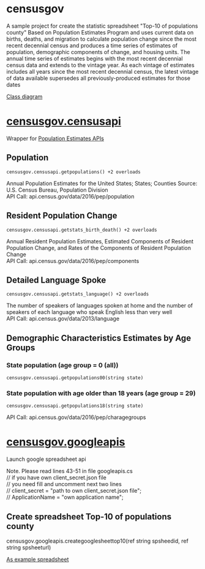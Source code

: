 
# censusgov

A sample project for create the statistic spreadsheet "Top-10 of populations county"
Based on Population Estimates Program and uses current data on births, deaths, and migration to calculate population change since the most recent decennial census and produces a time series of estimates of population, demographic components of change, and housing units. The annual time series of estimates begins with the most recent decennial census data and extends to the vintage year. As each vintage of estimates includes all years since the most recent decennial census, the latest vintage of data available supersedes all previously-produced estimates for those dates

[Class diagram](http://take.ms/Yerzb)

# [censusgov.censusapi](https://github.com/nnxnick/censusgov/blob/master/censusgov/censusgov/censusapi.cs)
Wrapper for [Population Estimates APIs](https://www.census.gov/data/developers/data-sets/popest-popproj/popest.html)

## Population
	censusgov.censusapi.getpopulations() +2 overloads
Annual Population Estimates for the United States; States; Counties
Source: U.S. Census Bureau, Population Division<br/>
API Call: api.census.gov/data/2016/pep/population

## Resident Population Change
	censusgov.censusapi.getstats_birth_death() +2 overloads
Annual Resident Population Estimates, Estimated Components of Resident Population Change, and Rates of the Components of Resident Population Change<br/>
API Call: api.census.gov/data/2016/pep/components

## Detailed Language Spoke
	censusgov.censusapi.getstats_language() +2 overloads
The number of speakers of languages spoken at home and the number of speakers of each language who speak English less than very well<br/>
API Call: api.census.gov/data/2013/language


## Demographic Characteristics Estimates by Age Groups
### State population (age group = 0 (all))
	censusgov.censusapi.getpopulations00(string state) 
### State population with age older than 18 years (age group = 29)
	censusgov.censusapi.getpopulations18(string state) 
API Call: api.census.gov/data/2016/pep/charagegroups

# [censusgov.googleapis](https://github.com/nnxnick/censusgov/blob/master/censusgov/censusgov/googleapis.cs)
Launch google spreadsheet api

Note. Please read lines 43-51 in file googleapis.cs<br/>
	// if you have own client_secret.json file <br/>
	// you need fill and uncomment next two lines<br/>
	// client_secret = "path to own client_secret.json file";<br/>
	// ApplicationName = "own application name";<br/>

## Create spreadsheet Top-10 of populations county
censusgov.googleapis.creategooglesheettop10(ref string spsheedid, ref string spsheeturl) 

[As example spreadsheet](https://docs.google.com/spreadsheets/d/1jMJ8IA00O7iiluyb7SJwAdNi5UnxEY6uH0VTWdnlLT8)

